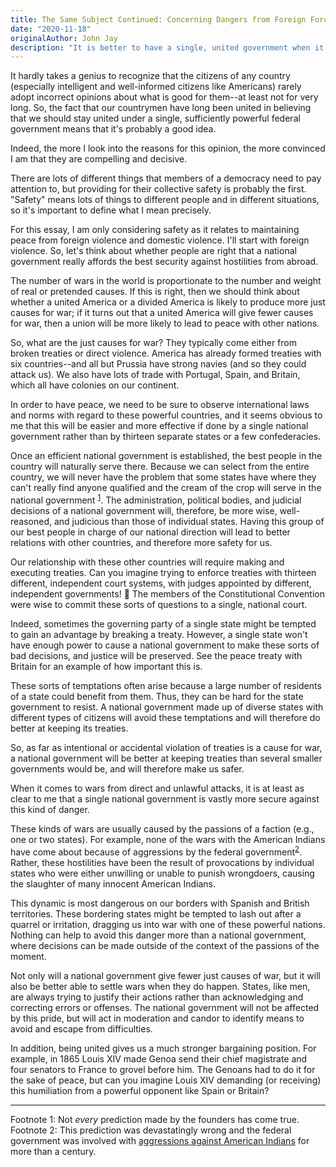 ```yaml
---
title: The Same Subject Continued: Concerning Dangers from Foreign Force and Influence
date: "2020-11-18"
originalAuthor: John Jay
description: "It is better to have a single, united government when it comes to the dangers of war an international relations."
---
```


It hardly takes a genius to recognize that the citizens of any country (especially intelligent and well-informed citizens like Americans) rarely adopt incorrect opinions about what is good for them--at least not for very long. So, the fact that our countrymen have long been united in believing that we should stay united under a single, sufficiently powerful federal government means that it's probably a good idea.

Indeed, the more I look into the reasons for this opinion, the more convinced I am that they are compelling and decisive.

There are lots of different things that members of a democracy need to pay attention to, but providing for their collective safety is probably the first. "Safety" means lots of things to different people and in different situations, so it's important to define what I mean precisely.

For this essay, I am only considering safety as it relates to maintaining peace from foreign violence and domestic violence. I'll start with foreign violence. So, let's think about whether people are right that a national government really affords the best security against hostilities from abroad.

The number of wars in the world is proportionate to the number and weight of real or pretended causes. If this is right, then we should think about whether a united America or a divided America is likely to produce more just causes for war; if it turns out that a united America will give fewer causes for war, then a union will be more likely to lead to peace with other nations.

So, what are the just causes for war? They typically come either from broken treaties or direct violence. America has already formed treaties with six countries--and all but Prussia have strong navies (and so they could attack us). We also have lots of trade with Portugal, Spain, and Britain, which all have colonies on our continent. <!-- This is a pretty big paraphrase -->

In order to have peace, we need to be sure to observe international laws and norms with regard to these powerful countries, and it seems obvious to me that this will be easier and more effective if done by a single national government rather than by thirteen separate states or a few confederacies.

Once an efficient national government is established, the best people in the country will naturally serve there. Because we can select from the entire country, we will never have the problem that some states have where they can't really find anyone qualified and the cream of the crop will serve in the national government <sup>[1](#footnote1)</sup>. The administration, political bodies, and judicial decisions of a national government will, therefore, be more wise, well-reasoned, and judicious than those of individual states. Having this group of our best people in charge of our national direction will lead to better relations with other countries, and therefore more safety for us.

Our relationship with these other countries will require making and executing treaties. Can you imagine trying to enforce treaties with thirteen different, independent court systems, with judges appointed by different, independent governments! 🤮 The members of the Constitutional Convention were wise to commit these sorts of questions to a single, national court.

Indeed, sometimes the governing party of a single state might be tempted to gain an advantage by breaking a treaty. However, a single state won't have enough power to cause a national government to make these sorts of bad decisions, and justice will be preserved. See the peace treaty with Britain for an example of how important this is. <!-- Worth looking into what he's talking about -->

These sorts of temptations often arise because a large number of residents of a state could benefit from them. Thus, they can be hard for the state government to resist. A national government made up of diverse states with different types of citizens will avoid these temptations and will therefore do better at keeping its treaties.

So, as far as intentional or accidental violation of treaties is a cause for war, a national government will be better at keeping treaties than several smaller governments would be, and will therefore make us safer.

When it comes to wars from direct and unlawful attacks, it is at least as clear to me that a single national government is vastly more secure against this kind of danger.

These kinds of wars are usually caused by the passions of a faction (e.g., one or two states). For example, none of the wars with the American Indians have come about because of aggressions by the federal government<sup>[2](#footnote2)</sup>. Rather, these hostilities have been the result of provocations by individual states who were either unwilling or unable to punish wrongdoers, causing the slaughter of many innocent American Indians.

This dynamic is most dangerous on our borders with Spanish and British territories. These bordering states might be tempted to lash out after a quarrel or irritation, dragging us into war with one of these powerful nations. Nothing can help to avoid this danger more than a national government, where decisions can be made outside of the context of the passions of the moment.

Not only will a national government give fewer just causes of war, but it will also be better able to settle wars when they do happen. States, like men, are always trying to justify their actions rather than acknowledging and correcting errors or offenses. The national government will not be affected by this pride, but will act in moderation and candor to identify means to avoid and escape from difficulties.

In addition, being united gives us a much stronger bargaining position. For example, in 1865 Louis XIV made Genoa send their chief magistrate and four senators to France to grovel before him. The Genoans had to do it for the sake of peace, but can you imagine Louis XIV demanding (or receiving) this humiliation from a powerful opponent like Spain or Britain?


---
<a name="footnote1">Footnote 1</a>: Not *every* prediction made by the founders has come true.
<a name="footnote2">Footnote 2</a>: This prediction was devastatingly wrong and the federal government was involved with [aggressions against American Indians](https://en.wikipedia.org/wiki/American_Indian_Wars) for more than a century.
